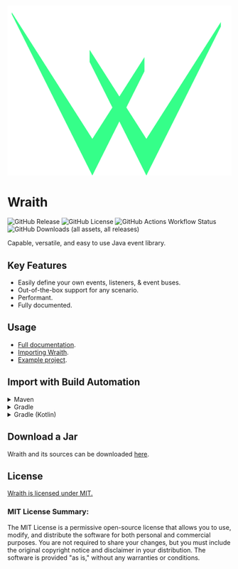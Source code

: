 ![logo](wraith_logo.png)

# Wraith

![GitHub Release](https://img.shields.io/github/v/release/7orivorian/Wraith?display_name=tag&style=for-the-badge)
![GitHub License](https://img.shields.io/github/license/7orivorian/Wraith?style=for-the-badge)
![GitHub Actions Workflow Status](https://img.shields.io/github/actions/workflow/status/7orivorian/Wraith/maven-publish.yml?style=for-the-badge)
![GitHub Downloads (all assets, all releases)](https://img.shields.io/github/downloads/7orivorian/Wraith/total?style=for-the-badge)

Capable, versatile, and easy to use Java event library.

## Key Features

- Easily define your own events, listeners, & event buses.
- Out-of-the-box support for any scenario.
- Performant.
- Fully documented.

## Usage

- [Full documentation](https://docs.7ori.dev/wraith/).
- [Importing Wraith](https://docs.7ori.dev/wraith/importing).
- [Example project](https://github.com/7orivorian/WraithExamples).

## Import with Build Automation

<details>
<summary>Maven</summary>

```xml
<dependency>
    <groupId>dev.7ori</groupId>
    <artifactId>wraith</artifactId>
    <version>4.1.0</version>
</dependency>
```

</details>
<details>
<summary>Gradle</summary>

```groovy
dependencies {
    implementation 'dev.7ori:wraith:4.1.0'
}
```

</details>
<details>
<summary>Gradle (Kotlin)</summary>

```groovy
dependencies {
    implementation("dev.7ori:wraith:4.1.0")
}
```

</details>

## Download a Jar

Wraith and its sources can be downloaded
[here](https://github.com/7orivorian/Wraith/releases/latest).

## License

[Wraith is licensed under MIT.](./LICENSE)

### MIT License Summary:

The MIT License is a permissive open-source license that allows you to use, modify, and distribute the software for both
personal and commercial purposes. You are not required to share your changes, but you must include the original
copyright notice and disclaimer in your distribution. The software is provided "as is," without any warranties or
conditions.

